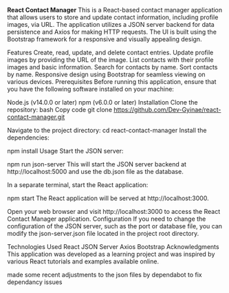 
**React Contact Manager**
This is a React-based contact manager application that allows users to store and update contact information, including profile images, via URL. The application utilizes a JSON server backend for data persistence and Axios for making HTTP requests. The UI is built using the Bootstrap framework for a responsive and visually appealing design.

Features
Create, read, update, and delete contact entries.
Update profile images by providing the URL of the image.
List contacts with their profile images and basic information.
Search for contacts by name.
Sort contacts by name.
Responsive design using Bootstrap for seamless viewing on various devices.
Prerequisites
Before running this application, ensure that you have the following software installed on your machine:

Node.js (v14.0.0 or later)
npm (v6.0.0 or later)
Installation
Clone the repository:
bash
Copy code
git clone https://github.com/Dev-Gyinae/react-contact-manager.git


Navigate to the project directory:
cd react-contact-manager
Install the dependencies:

npm install
Usage
Start the JSON server:

npm run json-server
This will start the JSON server backend at http://localhost:5000 and use the db.json file as the database.

In a separate terminal, start the React application:

npm start
The React application will be served at http://localhost:3000.

Open your web browser and visit http://localhost:3000 to access the React Contact Manager application.
Configuration
If you need to change the configuration of the JSON server, such as the port or database file, you can modify the json-server.json file located in the project root directory.

Technologies Used
React
JSON Server
Axios
Bootstrap
Acknowledgments
This application was developed as a learning project and was inspired by various React tutorials and examples available online.

made some recent adjustments to the json files by dependabot to fix dependancy issues

